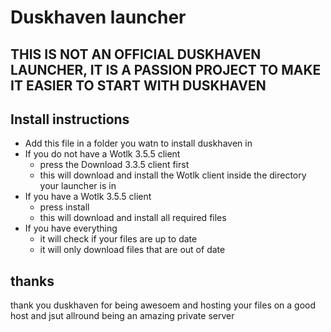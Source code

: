 # Duskhaven launcher

## THIS IS NOT AN OFFICIAL DUSKHAVEN LAUNCHER, IT IS A PASSION PROJECT TO MAKE IT EASIER TO START WITH DUSKHAVEN

## Install instructions
- Add this file in a folder you watn to install duskhaven in
- If you do not have a Wotlk 3.5.5 client
  - press the Download 3.3.5 client first
  - this will download and install the Wotlk client inside the directory your launcher is in
- If you have a Wotlk 3.5.5 client
  - press install
  - this will download and install all required files
- If you have everything
  - it will check if your files are up to date
  - it will only download files that are out of date

## thanks
thank you duskhaven for being awesoem and hosting your files on a good host and jsut allround being an amazing private server
